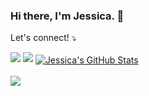 ### Hi there, I'm Jessica. 👋

Let's connect! ⤵️
</p>

<p align="left">
  <a href="mailto:xjessicadao@gmail.com" alt="Gmail">
  <img src="https://img.shields.io/badge/-Gmail-FF0000?style=flat-square&labelColor=FF0000&logo=gmail&logoColor=white&link=xjessicadao@gmail.com" /></a>

  <a href="https://www.linkedin.com/in/jessicamdao/" alt="Linkedin">
  <img src="https://img.shields.io/badge/-Linkedin-0e76a8?style=flat-square&logo=Linkedin&logoColor=white&link=https://www.linkedin.com/in/jessicamdao/" /></a>

<a href="https://github.com/jessicadao/jessicadao">
  <img align="center" src="https://github-readme-stats.vercel.app/api?username=jessicadao&show_icons=true&line_height=27&count_private=true&title_color=EED3C0&text_color=ffffff&icon_color=DDBEA9&bg_color=000000" alt="Jessica's GitHub Stats" />
</a>
<br/>
<br/>
<a href="https://github.com/jessicadao/jessicadao">
  <img align="center" src="https://github-readme-stats.vercel.app/api/top-langs/?username=jessicadao&layout=compact&hide=java,html&title_color=EED3C0&text_color=ffffff&icon_color=DDBEA9&bg_color=000000" />
</a>  
<!--
**JessicaDao/jessicadao** is a ✨ _special_ ✨ repository because its `README.md` (this file) appears on your GitHub profile.

Here are some ideas to get you started:

- 🔭 I’m currently working on ...
- 🌱 I’m currently learning ...
- 👯 I’m looking to collaborate on ...
- 🤔 I’m looking for help with ...
- 💬 Ask me about ...
- 📫 How to reach me: ...
- 😄 Pronouns: ...
- ⚡ Fun fact: ...
-->
